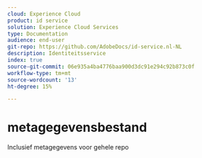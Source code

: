 ```yaml
---
cloud: Experience Cloud
product: id service
solution: Experience Cloud Services
type: Documentation
audience: end-user
git-repo: https://github.com/AdobeDocs/id-service.nl-NL
description: Identiteitsservice
index: true
source-git-commit: 06e935a4ba4776baa900d3dc91e294c92b873c0f
workflow-type: tm+mt
source-wordcount: '13'
ht-degree: 15%

---
```



# metagegevensbestand

Inclusief metagegevens voor gehele repo